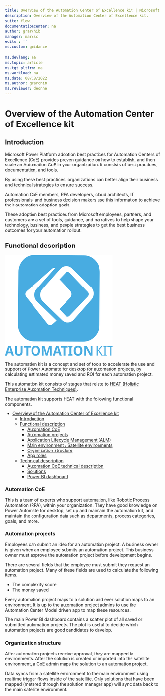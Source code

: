 ```yaml
---
title: Overview of the Automation Center of Excellence kit | Microsoft Docs
description: Overview of the Automation Center of Excellence kit.
suite: flow
documentationcenter: na
author: grarchib
manager: marcsc
editor: ''
ms.custom: guidance

ms.devlang: na
ms.topic: article
ms.tgt_pltfrm: na
ms.workload: na
ms.date: 08/18/2022
ms.author: grarchib
ms.reviewer: deonhe
---
```


# Overview of the Automation Center of Excellence kit

## Introduction

Microsoft Power Platform adoption best practices for Automation Centers of Excellence (CoE) provides proven guidance on how to establish, and then scale an Automation CoE in your organization. It consists of best practices, documentation, and tools.

By using these best practices, organizations can better align their business and technical strategies to ensure success.

Automation CoE members, RPA developers, cloud architects, IT professionals, and business decision makers use this information to achieve their automation adoption goals.

These adoption best practices from Microsoft employees, partners, and customers are a set of tools, guidance, and narratives to help shape your technology, business, and people strategies to get the best business outcomes for your automation rollout.

## Functional description

![Automation Kit Logo](../media/automation-kit.svg)

The automation kit is a concept and set of tools to accelerate the use and support of Power Automate for desktop for automation projects, by calculating estimated money saved and ROI for each automation project.

This automation kit consists of stages that relate to [HEAT (Holistic Enterprise Automation Techniques)](https://docs.microsoft.com/power-platform/guidance/automation-coe/heat).

The automation kit supports HEAT with the following functional components.

- [Overview of the Automation Center of Excellence kit](#overview-of-the-automation-center-of-excellence-kit)
  - [Introduction](#introduction)
  - [Functional description](#functional-description)
    - [Automation CoE](#automation-coe)
    - [Automation projects](#automation-projects)
    - [Application Lifecycle Management (ALM)](./application-lifecycle-management.md)
    - [Main environment / Satellite environments](environments.md#main-environment--satellite-environments)
    - [Organization structure](#organization-structure)
    - [App roles](./app-roles.md)
  - [Technical description](technical-description.md)
    - [Automation CoE technical description](technical-description.md#automation-technical-description)
    - [Solutions](technical-description.md#solutions)
    - [Power BI dashboard](technical-description.md#power-bi-dashboard)

### Automation CoE

This is a team of experts who support automation, like Robotic Process Automation (RPA), within your organization. They have good knowledge on Power Automate for desktop, set up and maintain the automation kit, and maintain the configuration data such as departments, process categories, goals, and more.

### Automation projects

Employees can submit an idea for an automation project. A business owner is given when an employee submits an automation project. This business owner must approve the automation project before development begins.

There are several fields that the employee must submit they request an automation project. Many of these fields are used to calculate the following items.

- The complexity score
- The money saved

Every automation project maps to a solution and ever solution maps to an environment. It is up to the automation project admins to use the Automation Center Model driven app to map these resources.

The main Power BI dashboard contains a scatter plot of all saved or submitted automation projects. The plot is useful to decide which automation projects are good candidates to develop.

### Organization structure

After automation projects receive approval, they are mapped to environments. After the solution is created or imported into the satellite environment, a CoE admin maps the solution to an automation project.

Data syncs from a satellite environment to the main environment using realtime trigger flows inside of the satellite. Only solutions that have been mapped (metered through the solution manager app) will sync data back to the main satellite environment.


<!-- todo: move to the readme/release notes section. Release Notes (What is new)
===========================


<!-- > [!div class="nextstepaction"]
> [Next step: Core components for Power Automate RPA SAP GUI automation](core-components.md) -->
